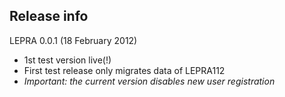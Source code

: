 ## Release info

LEPRA 0.0.1 (18 February 2012)

* 1st test version live(!)
* First test release only migrates data of LEPRA112
* _Important: the current version disables new user registration_
